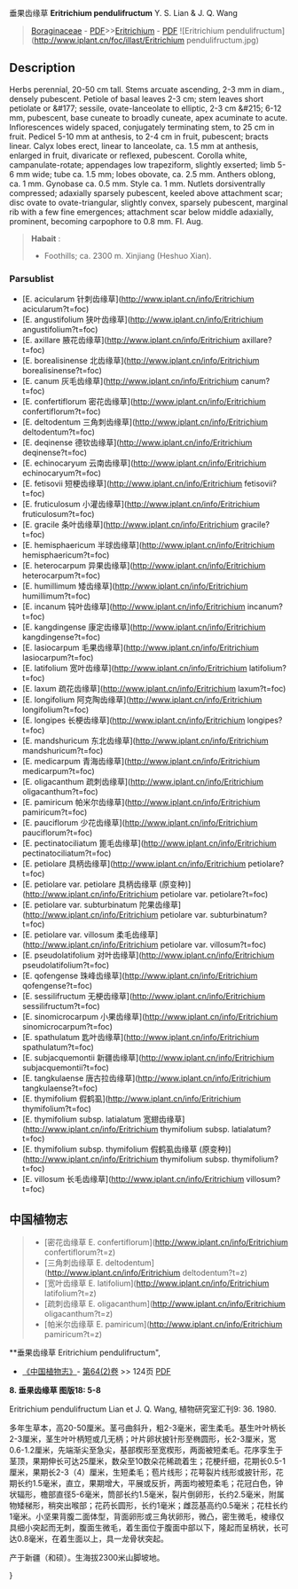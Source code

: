 垂果齿缘草 **Eritrichium pendulifructum** Y. S. Lian & J. Q. Wang

> [Boraginaceae](http://www.iplant.cn/info/Boraginaceae?t=foc) - [PDF](http://www.iplant.cn/foc/pdf/Boraginaceae.pdf)>>[Eritrichium](http://www.iplant.cn/info/Eritrichium?t=foc) - [PDF](http://www.iplant.cn/foc/pdf/Eritrichium.pdf)
![Eritrichium pendulifructum](http://www.iplant.cn/foc/illast/Eritrichium pendulifructum.jpg)

## Description

Herbs perennial, 20-50 cm tall. Stems arcuate ascending, 2-3 mm in diam., densely pubescent. Petiole of basal leaves 2-3 cm; stem leaves short petiolate or &amp;#177; sessile, ovate-lanceolate to elliptic, 2-3 cm &amp;#215; 6-12 mm, pubescent, base cuneate to broadly cuneate, apex acuminate to acute. Inflorescences widely spaced, conjugately terminating stem, to 25 cm in fruit. Pedicel 5-10 mm at anthesis, to 2-4 cm in fruit, pubescent; bracts linear. Calyx lobes erect, linear to lanceolate, ca. 1.5 mm at anthesis, enlarged in fruit, divaricate or reflexed, pubescent. Corolla white, campanulate-rotate; appendages low trapeziform, slightly exserted; limb 5-6 mm wide; tube ca. 1.5 mm; lobes obovate, ca. 2.5 mm. Anthers oblong, ca. 1 mm. Gynobase ca. 0.5 mm. Style ca. 1 mm. Nutlets dorsiventrally compressed; adaxially sparsely pubescent, keeled above attachment scar; disc ovate to ovate-triangular, slightly convex, sparsely pubescent, marginal rib with a few fine emergences; attachment scar below middle adaxially, prominent, becoming carpophore to 0.8 mm. Fl. Aug.

> **Habait** : 
>* Foothills; ca. 2300 m. Xinjiang (Heshuo Xian).

### Parsublist

* [E.  acicularum  针刺齿缘草](http://www.iplant.cn/info/Eritrichium acicularum?t=foc)
* [E.  angustifolium  狭叶齿缘草](http://www.iplant.cn/info/Eritrichium angustifolium?t=foc)
* [E.  axillare  腋花齿缘草](http://www.iplant.cn/info/Eritrichium axillare?t=foc)
* [E.  borealisinense  北齿缘草](http://www.iplant.cn/info/Eritrichium borealisinense?t=foc)
* [E.  canum  灰毛齿缘草](http://www.iplant.cn/info/Eritrichium canum?t=foc)
* [E.  confertiflorum  密花齿缘草](http://www.iplant.cn/info/Eritrichium confertiflorum?t=foc)
* [E.  deltodentum  三角刺齿缘草](http://www.iplant.cn/info/Eritrichium deltodentum?t=foc)
* [E.  deqinense  德钦齿缘草](http://www.iplant.cn/info/Eritrichium deqinense?t=foc)
* [E.  echinocaryum  云南齿缘草](http://www.iplant.cn/info/Eritrichium echinocaryum?t=foc)
* [E.  fetisovii  短梗齿缘草](http://www.iplant.cn/info/Eritrichium fetisovii?t=foc)
* [E.  fruticulosum  小灌齿缘草](http://www.iplant.cn/info/Eritrichium fruticulosum?t=foc)
* [E.  gracile  条叶齿缘草](http://www.iplant.cn/info/Eritrichium gracile?t=foc)
* [E.  hemisphaericum  半球齿缘草](http://www.iplant.cn/info/Eritrichium hemisphaericum?t=foc)
* [E.  heterocarpum  异果齿缘草](http://www.iplant.cn/info/Eritrichium heterocarpum?t=foc)
* [E.  humillimum  矮齿缘草](http://www.iplant.cn/info/Eritrichium humillimum?t=foc)
* [E.  incanum  钝叶齿缘草](http://www.iplant.cn/info/Eritrichium incanum?t=foc)
* [E.  kangdingense  康定齿缘草](http://www.iplant.cn/info/Eritrichium kangdingense?t=foc)
* [E.  lasiocarpum  毛果齿缘草](http://www.iplant.cn/info/Eritrichium lasiocarpum?t=foc)
* [E.  latifolium  宽叶齿缘草](http://www.iplant.cn/info/Eritrichium latifolium?t=foc)
* [E.  laxum  疏花齿缘草](http://www.iplant.cn/info/Eritrichium laxum?t=foc)
* [E.  longifolium  阿克陶齿缘草](http://www.iplant.cn/info/Eritrichium longifolium?t=foc)
* [E.  longipes  长梗齿缘草](http://www.iplant.cn/info/Eritrichium longipes?t=foc)
* [E.  mandshuricum  东北齿缘草](http://www.iplant.cn/info/Eritrichium mandshuricum?t=foc)
* [E.  medicarpum  青海齿缘草](http://www.iplant.cn/info/Eritrichium medicarpum?t=foc)
* [E.  oligacanthum  疏刺齿缘草](http://www.iplant.cn/info/Eritrichium oligacanthum?t=foc)
* [E.  pamiricum  帕米尔齿缘草](http://www.iplant.cn/info/Eritrichium pamiricum?t=foc)
* [E.  pauciflorum  少花齿缘草](http://www.iplant.cn/info/Eritrichium pauciflorum?t=foc)
* [E.  pectinatociliatum  篦毛齿缘草](http://www.iplant.cn/info/Eritrichium pectinatociliatum?t=foc)
* [E.  petiolare  具柄齿缘草](http://www.iplant.cn/info/Eritrichium petiolare?t=foc)
* [E.  petiolare var. petiolare  具柄齿缘草 (原变种)](http://www.iplant.cn/info/Eritrichium petiolare var. petiolare?t=foc)
* [E.  petiolare var. subturbinatum  陀果齿缘草](http://www.iplant.cn/info/Eritrichium petiolare var. subturbinatum?t=foc)
* [E.  petiolare var. villosum  柔毛齿缘草](http://www.iplant.cn/info/Eritrichium petiolare var. villosum?t=foc)
* [E.  pseudolatifolium  对叶齿缘草](http://www.iplant.cn/info/Eritrichium pseudolatifolium?t=foc)
* [E.  qofengense  珠峰齿缘草](http://www.iplant.cn/info/Eritrichium qofengense?t=foc)
* [E.  sessilifructum  无梗齿缘草](http://www.iplant.cn/info/Eritrichium sessilifructum?t=foc)
* [E.  sinomicrocarpum  小果齿缘草](http://www.iplant.cn/info/Eritrichium sinomicrocarpum?t=foc)
* [E.  spathulatum  匙叶齿缘草](http://www.iplant.cn/info/Eritrichium spathulatum?t=foc)
* [E.  subjacquemontii  新疆齿缘草](http://www.iplant.cn/info/Eritrichium subjacquemontii?t=foc)
* [E.  tangkulaense  唐古拉齿缘草](http://www.iplant.cn/info/Eritrichium tangkulaense?t=foc)
* [E.  thymifolium  假鹤虱](http://www.iplant.cn/info/Eritrichium thymifolium?t=foc)
* [E.  thymifolium subsp. latialatum  宽翅齿缘草](http://www.iplant.cn/info/Eritrichium thymifolium subsp. latialatum?t=foc)
* [E.  thymifolium subsp. thymifolium  假鹤虱齿缘草 (原变种)](http://www.iplant.cn/info/Eritrichium thymifolium subsp. thymifolium?t=foc)
* [E.  villosum  长毛齿缘草](http://www.iplant.cn/info/Eritrichium villosum?t=foc)

## 中国植物志

> * [密花齿缘草  E.  confertiflorum](http://www.iplant.cn/info/Eritrichium confertiflorum?t=z)
> * [三角刺齿缘草  E.  deltodentum](http://www.iplant.cn/info/Eritrichium deltodentum?t=z)
> * [宽叶齿缘草  E.  latifolium](http://www.iplant.cn/info/Eritrichium latifolium?t=z)
> * [疏刺齿缘草  E.  oligacanthum](http://www.iplant.cn/info/Eritrichium oligacanthum?t=z)
> * [帕米尔齿缘草  E.  pamiricum](http://www.iplant.cn/info/Eritrichium pamiricum?t=z)

**垂果齿缘草 Eritrichium pendulifructum",

* [《中国植物志》](http://www.iplant.cn/frps)- [第64(2)卷](http://www.iplant.cn/frps/vol/64(2)) >> 124页 [PDF](http://www.iplant.cn/frps/pdf/64(2)/124a.pdf)

**8. 垂果齿缘草 图版18: 5-8**

Eritrichium pendulifructum Lian et J. Q. Wang, 植物研究室汇刊9: 36. 1980.

多年生草本，高20-50厘米。茎弓曲斜升，粗2-3毫米，密生柔毛。基生叶叶柄长2-3厘米，茎生叶叶柄短或几无柄；叶片卵状披针形至椭圆形，长2-3厘米，宽0.6-1.2厘米，先端渐尖至急尖，基部楔形至宽楔形，两面被短柔毛。花序孪生于茎顶，果期伸长可达25厘米，数朵至10数朵花稀疏着生；花梗纤细，花期长0.5-1厘米，果期长2-3（4）厘米，生短柔毛；苞片线形；花萼裂片线形或披针形，花期长约1.5毫米，直立，果期增大，平展或反折，两面均被短柔毛；花冠白色，钟状辐形，檐部直径5-6毫米，筒部长约1.5毫米，裂片倒卵形，长约2.5毫米，附属物矮梯形，稍突出喉部；花药长圆形，长约1毫米；雌蕊基高约0.5毫米；花柱长约1毫米。小坚果背腹二面体型，背面卵形或三角状卵形，微凸，密生微毛，棱缘仅具细小突起而无刺，腹面生微毛，着生面位于腹面中部以下，隆起而呈柄状，长可达0.8毫米，在着生面以上，具一龙骨状突起。

产于新疆（和硕）。生海拔2300米山脚坡地。

}
